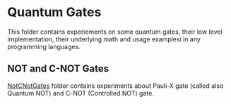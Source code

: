 # Quantum Gates
This folder contains experiements on some quantum gates, their low level implementation, their underlying math and usage examplesi in any programming languages.

## NOT and C-NOT Gates 
[NotCNotGates](./NotCNotGates) folder contains experiments about Pauli-X gate (called also Quantum NOT) and C-NOT (Controlled NOT) gate.


